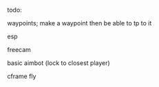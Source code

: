 todo:

waypoints; make a waypoint then be able to tp to it

esp

freecam

basic aimbot (lock to closest player)

cframe fly
